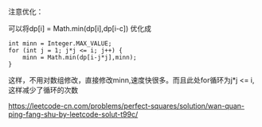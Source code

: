 注意优化：

可以将dp[i] = Math.min(dp[i],dp[i-c]) 优化成

```
int minn = Integer.MAX_VALUE;
for (int j = 1; j*j <= i; j++) {
    minn = Math.min(dp[i-j*j],minn);
}
```

这样，不用对数组修改，直接修改minn,速度快很多。而且此处for循环为j*j <= i,这样减少了循环的次数


https://leetcode-cn.com/problems/perfect-squares/solution/wan-quan-ping-fang-shu-by-leetcode-solut-t99c/
